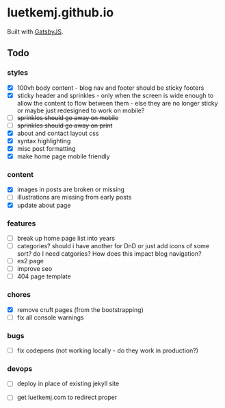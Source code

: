 # luetkemj.github.io

Built with [GatsbyJS](https://www.gatsbyjs.org/).

## Todo

### styles

- [X] 100vh body content - blog nav and footer should be sticky footers
- [X] sticky header and sprinkles - only when the screen is wide enough to allow the content to flow between them - else they are no longer sticky or maybe just redesigned to work on mobile?
- [ ] ~~sprinkles should go away on mobile~~
- [ ] ~~sprinkles should go away on print~~
- [X] about and contact layout css
- [x] syntax highlighting
- [x] misc post formatting
- [x] make home page mobile friendly

### content

- [x] images in posts are broken or missing
- [ ] illustrations are missing from early posts
- [x] update about page

### features

- [ ] break up home page list into years
- [ ] categories? should i have another for DnD or just add icons of some sort? do I need catgories? How does this impact blog navigation?
- [ ] es2 page
- [ ] improve seo
- [ ] 404 page template

### chores

- [x] remove cruft pages (from the bootstrapping)
- [ ] fix all console warnings

### bugs

- [ ] fix codepens (not working locally - do they work in production?)

### devops

- [ ] deploy in place of existing jekyll site
- [ ] get luetkemj.com to redirect proper

